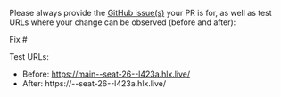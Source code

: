 Please always provide the [GitHub issue(s)](../issues) your PR is for, as well as test URLs where your change can be observed (before and after):

Fix #<gh-issue-id>

Test URLs:
- Before: https://main--seat-26--l423a.hlx.live/
- After: https://<branch>--seat-26--l423a.hlx.live/
